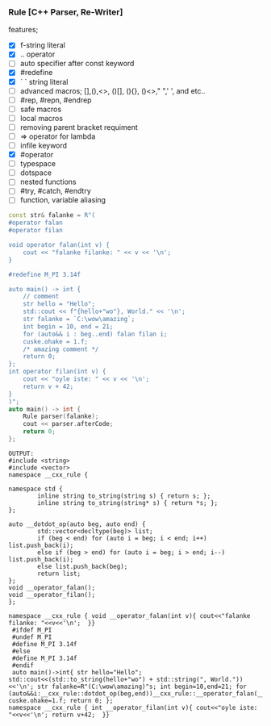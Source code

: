 ### Rule [C++ Parser, Re-Writer]
features;
- [x] f-string literal
- [x] .. operator
- [ ] auto specifier after const keyword
- [x] #redefine
- [x] \` \` string literal
- [ ] advanced macros; [],(),<>, ()[], (){}, ()<>," ",' ', and etc..
- [ ] #rep, #repn, #endrep
- [ ] safe macros
- [ ] local macros
- [ ] removing parent bracket requiment
- [ ] => operator for lambda
- [ ] infile keyword
- [x] #operator
- [ ] typespace
- [ ] dotspace
- [ ] nested functions
- [ ] #try, #catch, #endtry
- [ ] function, variable aliasing
```cpp
const str& falanke = R"(
#operator falan
#operator filan

void operator falan(int v) {
	cout << "falanke filanke: " << v << '\n';
}

#redefine M_PI 3.14f

auto main() -> int {
	// comment
	str hello = "Hello";
	std::cout << f"{hello+"wo"}, World." << '\n';
	str falanke = `C:\wow\amazing`;
	int begin = 10, end = 21;
	for (auto&& i : beg..end) falan filan i;
	cuske.ohake = 1.f;
	/* amazing comment */
	return 0;
};
int operator filan(int v) {
	cout << "oyle iste: " << v << '\n';
	return v + 42;
}
)";
auto main() -> int {
	Rule parser(falanke);
	cout << parser.afterCode;
	return 0;
};
```

```
OUTPUT:
#include <string>
#include <vector>
namespace __cxx_rule {

namespace std {
        inline string to_string(string s) { return s; };
        inline string to_string(string* s) { return *s; };
};

auto __dotdot_op(auto beg, auto end) {
        std::vector<decltype(beg)> list;
        if (beg < end) for (auto i = beg; i < end; i++) list.push_back(i);
        else if (beg > end) for (auto i = beg; i > end; i--) list.push_back(i);
        else list.push_back(beg);
        return list;
};
void __operator_falan();
void __operator_filan();
};

namespace __cxx_rule { void __operator_falan(int v){ cout<<"falanke filanke: "<<v<<'\n';  }}
 #ifdef M_PI
 #undef M_PI
 #define M_PI 3.14f
 #else
 #define M_PI 3.14f
 #endif
 auto main()->int{ str hello="Hello"; std::cout<<(std::to_string(hello+"wo") + std::string(", World."))<<'\n'; str falanke=R"(C:\wow\amazing)"s; int begin=10,end=21; for (auto&&i:__cxx_rule::dotdot_op(beg,end))__cxx_rule::__operator_falan(__cxx_rule::__operator_filan(i)); cuske.ohake=1.f; return 0; };
namespace __cxx_rule { int __operator_filan(int v){ cout<<"oyle iste: "<<v<<'\n'; return v+42;  }}
```
